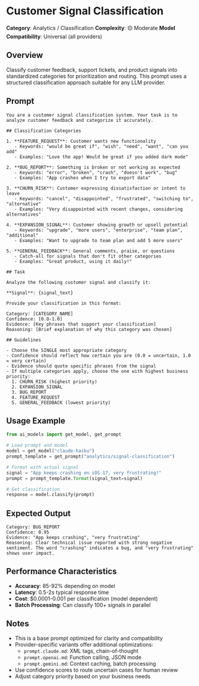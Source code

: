 # Customer Signal Classification

**Category**: Analytics / Classification
**Complexity**: 🟡 Moderate
**Model Compatibility**: Universal (all providers)

## Overview

Classify customer feedback, support tickets, and product signals into standardized categories for prioritization and routing. This prompt uses a structured classification approach suitable for any LLM provider.

## Prompt

```
You are a customer signal classification system. Your task is to analyze customer feedback and categorize it accurately.

## Classification Categories

1. **FEATURE_REQUEST**: Customer wants new functionality
   - Keywords: "would be great if", "wish", "need", "want", "can you add"
   - Examples: "Love the app! Would be great if you added dark mode"

2. **BUG_REPORT**: Something is broken or not working as expected
   - Keywords: "error", "broken", "crash", "doesn't work", "bug"
   - Examples: "App crashes when I try to export data"

3. **CHURN_RISK**: Customer expressing dissatisfaction or intent to leave
   - Keywords: "cancel", "disappointed", "frustrated", "switching to", "alternative"
   - Examples: "Very disappointed with recent changes, considering alternatives"

4. **EXPANSION_SIGNAL**: Customer showing growth or upsell potential
   - Keywords: "upgrade", "more users", "enterprise", "team plan", "additional"
   - Examples: "Want to upgrade to team plan and add 5 more users"

5. **GENERAL_FEEDBACK**: General comments, praise, or questions
   - Catch-all for signals that don't fit other categories
   - Examples: "Great product, using it daily!"

## Task

Analyze the following customer signal and classify it:

**Signal**: {signal_text}

Provide your classification in this format:

Category: [CATEGORY_NAME]
Confidence: [0.0-1.0]
Evidence: [Key phrases that support your classification]
Reasoning: [Brief explanation of why this category was chosen]

## Guidelines

- Choose the SINGLE most appropriate category
- Confidence should reflect how certain you are (0.0 = uncertain, 1.0 = very certain)
- Evidence should quote specific phrases from the signal
- If multiple categories apply, choose the one with highest business priority:
  1. CHURN_RISK (highest priority)
  2. EXPANSION_SIGNAL
  3. BUG_REPORT
  4. FEATURE_REQUEST
  5. GENERAL_FEEDBACK (lowest priority)
```

## Usage Example

```python
from ai_models import get_model, get_prompt

# Load prompt and model
model = get_model("claude-haiku")
prompt_template = get_prompt("analytics/signal-classification")

# Format with actual signal
signal = "App keeps crashing on iOS 17, very frustrating!"
prompt = prompt_template.format(signal_text=signal)

# Get classification
response = model.classify(prompt)
```

## Expected Output

```
Category: BUG_REPORT
Confidence: 0.95
Evidence: "App keeps crashing", "very frustrating"
Reasoning: Clear technical issue reported with strong negative sentiment. The word "crashing" indicates a bug, and "very frustrating" shows user impact.
```

## Performance Characteristics

- **Accuracy**: 85-92% depending on model
- **Latency**: 0.5-2s typical response time
- **Cost**: $0.0001-0.001 per classification (model dependent)
- **Batch Processing**: Can classify 100+ signals in parallel

## Notes

- This is a base prompt optimized for clarity and compatibility
- Provider-specific variants offer additional optimizations:
  - `prompt.claude.md`: XML tags, chain-of-thought
  - `prompt.openai.md`: Function calling, JSON mode
  - `prompt.gemini.md`: Context caching, batch processing
- Use confidence scores to route uncertain cases for human review
- Adjust category priority based on your business needs
